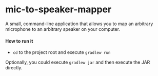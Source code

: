 # mic-to-speaker-mapper

A small, command-line application that allows you to map an arbitrary microphone
to an arbitrary speaker on your computer.

#### How to run it

- `cd` to the project root and execute `gradlew run`

Optionally, you could execute `gradlew jar` and then execute the JAR directly. 